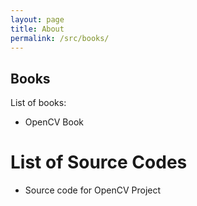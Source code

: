 ```yaml
---
layout: page
title: About
permalink: /src/books/
---
```



## Books
List of books:

- OpenCV Book


# List of Source Codes 

- Source code for OpenCV Project

